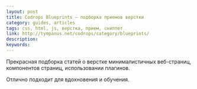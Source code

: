 ```yaml
---
layout: post
title: Codrops Blueprints — подборка приемов верстки
category: guides, articles
tags: css, html, js, верстка, прием, сниппет
link: http://tympanus.net/codrops/category/blueprints/
description:
keywords:
---
```


<p>Прекрасная подборка статей о верстке минималистичных веб-страниц, компонентов страниц, использовании плагинов.</p>
<p>Отлично подходит для вдохновения и обучения.</p>
